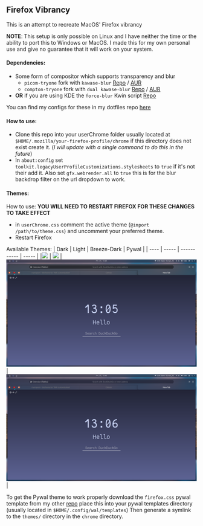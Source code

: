## Firefox Vibrancy

This is an attempt to recreate MacOS' Firefox vibrancy

**NOTE**: This setup is only possible on Linux and I have neither the time or the ability to port this to Windows or MacOS. I made this for my own personal use and give no guarantee that it will work on your system.

#### Dependencies:
- Some form of compositor which supports transparency and blur
  -  `picom-tryone` fork with `kawase-blur` [Repo](https://github.com/tryone144/compton) / [AUR](https://aur.archlinux.org/packages/compton-tryone-git/)
  -  `compton-tryone` fork with `dual kawase-blur` [Repo](https://github.com/tryone144/compton/tree/feature/dual_kawase) / [AUR](https://aur.archlinux.org/packages/picom-tryone-git/)
- **OR** if you are using KDE the `force-blur` Kwin script [Repo](https://github.com/esjeon/kwin-forceblur)

You can find my configs for these in my dotfiles repo [here](https://github.com/CaptainEureka/dotfiles)

#### How to use:
- Clone this repo into your userChrome folder usually located at `$HOME/.mozilla/your-firefox-profile/chrome` if this directory  does not exist create it. (*I will update with a single command to do this in the future*)
- In `about:config` set `toolkit.legacyUserProfileCustomizations.stylesheets` to `true` if it's not their add it.
  Also set `gfx.webrender.all` to `true` this is for the blur backdrop filter on the url dropdown to work.

#### Themes:
How to use: 
**YOU WILL NEED TO RESTART FIREFOX FOR THESE CHANGES TO TAKE EFFECT**
- in `userChrome.css` comment the active theme (`@import /path/to/theme.css`) and uncomment your preferred theme.
- Restart Firefox

Available Themes:
| Dark | Light | Breeze-Dark | Pywal |
| ---- | ----- | ----------- | ----- |
|![](assets/screenshots/2704-ff-dark-theme.png) | ![](assets/screenshots/2704-ff-light-theme.png) | ![](assets/screenshots/2704-ff-breeze-dark-theme.png) | ![](assets/screenshots/2704-ff-pywal-theme.png) |

To get the Pywal theme to work properly download the `firefox.css` pywal template from my other [repo](https://github.com/CaptainEureka/dotfiles/) place this into your pywal templates directory (usually located in `$HOME/.config/wal/templates`)
Then generate a symlink to the `themes/` directory in the `chrome` directory.


